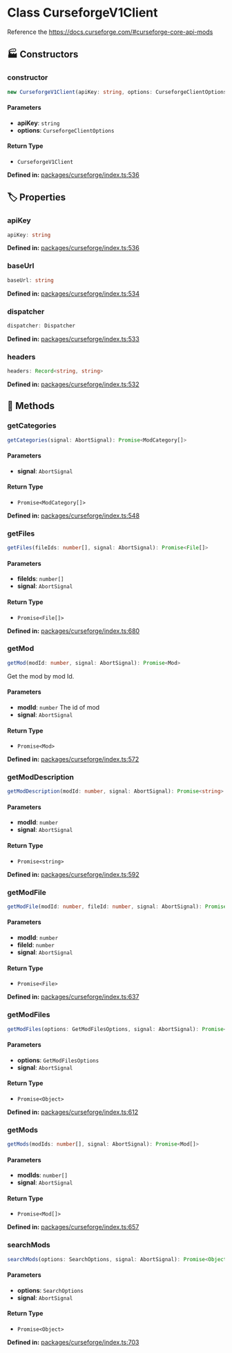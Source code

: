 # Class CurseforgeV1Client

Reference the https://docs.curseforge.com/#curseforge-core-api-mods
## 🏭 Constructors

### constructor

```ts
new CurseforgeV1Client(apiKey: string, options: CurseforgeClientOptions): CurseforgeV1Client
```
#### Parameters

- **apiKey**: `string`
- **options**: `CurseforgeClientOptions`
#### Return Type

- `CurseforgeV1Client`

<p style="font-size: 14px; color: var(--vp-c-text-2)">
<strong>Defined in:</strong> <a href="https://github.com/voxelum/minecraft-launcher-core-node/blob/master/packages/curseforge/index.ts#L536" target="_blank" rel="noreferrer">packages/curseforge/index.ts:536</a>
</p>


## 🏷️ Properties

### apiKey <Badge type="danger" text="private" />

```ts
apiKey: string
```
<p style="font-size: 14px; color: var(--vp-c-text-2)">
<strong>Defined in:</strong> <a href="https://github.com/voxelum/minecraft-launcher-core-node/blob/master/packages/curseforge/index.ts#L536" target="_blank" rel="noreferrer">packages/curseforge/index.ts:536</a>
</p>


### baseUrl <Badge type="danger" text="private" />

```ts
baseUrl: string
```
<p style="font-size: 14px; color: var(--vp-c-text-2)">
<strong>Defined in:</strong> <a href="https://github.com/voxelum/minecraft-launcher-core-node/blob/master/packages/curseforge/index.ts#L534" target="_blank" rel="noreferrer">packages/curseforge/index.ts:534</a>
</p>


### dispatcher <Badge type="danger" text="private" /> <Badge type="info" text="optional" />

```ts
dispatcher: Dispatcher
```
<p style="font-size: 14px; color: var(--vp-c-text-2)">
<strong>Defined in:</strong> <a href="https://github.com/voxelum/minecraft-launcher-core-node/blob/master/packages/curseforge/index.ts#L533" target="_blank" rel="noreferrer">packages/curseforge/index.ts:533</a>
</p>


### headers <Badge type="danger" text="private" />

```ts
headers: Record<string, string>
```
<p style="font-size: 14px; color: var(--vp-c-text-2)">
<strong>Defined in:</strong> <a href="https://github.com/voxelum/minecraft-launcher-core-node/blob/master/packages/curseforge/index.ts#L532" target="_blank" rel="noreferrer">packages/curseforge/index.ts:532</a>
</p>


## 🔧 Methods

### getCategories

```ts
getCategories(signal: AbortSignal): Promise<ModCategory[]>
```

#### Parameters

- **signal**: `AbortSignal`
#### Return Type

- `Promise<ModCategory[]>`

<p style="font-size: 14px; color: var(--vp-c-text-2)">
<strong>Defined in:</strong> <a href="https://github.com/voxelum/minecraft-launcher-core-node/blob/master/packages/curseforge/index.ts#L548" target="_blank" rel="noreferrer">packages/curseforge/index.ts:548</a>
</p>


### getFiles

```ts
getFiles(fileIds: number[], signal: AbortSignal): Promise<File[]>
```

#### Parameters

- **fileIds**: `number[]`
- **signal**: `AbortSignal`
#### Return Type

- `Promise<File[]>`

<p style="font-size: 14px; color: var(--vp-c-text-2)">
<strong>Defined in:</strong> <a href="https://github.com/voxelum/minecraft-launcher-core-node/blob/master/packages/curseforge/index.ts#L680" target="_blank" rel="noreferrer">packages/curseforge/index.ts:680</a>
</p>


### getMod

```ts
getMod(modId: number, signal: AbortSignal): Promise<Mod>
```
Get the mod by mod Id.
#### Parameters

- **modId**: `number`
The id of mod
- **signal**: `AbortSignal`
#### Return Type

- `Promise<Mod>`

<p style="font-size: 14px; color: var(--vp-c-text-2)">
<strong>Defined in:</strong> <a href="https://github.com/voxelum/minecraft-launcher-core-node/blob/master/packages/curseforge/index.ts#L572" target="_blank" rel="noreferrer">packages/curseforge/index.ts:572</a>
</p>


### getModDescription

```ts
getModDescription(modId: number, signal: AbortSignal): Promise<string>
```

#### Parameters

- **modId**: `number`
- **signal**: `AbortSignal`
#### Return Type

- `Promise<string>`

<p style="font-size: 14px; color: var(--vp-c-text-2)">
<strong>Defined in:</strong> <a href="https://github.com/voxelum/minecraft-launcher-core-node/blob/master/packages/curseforge/index.ts#L592" target="_blank" rel="noreferrer">packages/curseforge/index.ts:592</a>
</p>


### getModFile

```ts
getModFile(modId: number, fileId: number, signal: AbortSignal): Promise<File>
```

#### Parameters

- **modId**: `number`
- **fileId**: `number`
- **signal**: `AbortSignal`
#### Return Type

- `Promise<File>`

<p style="font-size: 14px; color: var(--vp-c-text-2)">
<strong>Defined in:</strong> <a href="https://github.com/voxelum/minecraft-launcher-core-node/blob/master/packages/curseforge/index.ts#L637" target="_blank" rel="noreferrer">packages/curseforge/index.ts:637</a>
</p>


### getModFiles

```ts
getModFiles(options: GetModFilesOptions, signal: AbortSignal): Promise<Object>
```

#### Parameters

- **options**: `GetModFilesOptions`
- **signal**: `AbortSignal`
#### Return Type

- `Promise<Object>`

<p style="font-size: 14px; color: var(--vp-c-text-2)">
<strong>Defined in:</strong> <a href="https://github.com/voxelum/minecraft-launcher-core-node/blob/master/packages/curseforge/index.ts#L612" target="_blank" rel="noreferrer">packages/curseforge/index.ts:612</a>
</p>


### getMods

```ts
getMods(modIds: number[], signal: AbortSignal): Promise<Mod[]>
```

#### Parameters

- **modIds**: `number[]`
- **signal**: `AbortSignal`
#### Return Type

- `Promise<Mod[]>`

<p style="font-size: 14px; color: var(--vp-c-text-2)">
<strong>Defined in:</strong> <a href="https://github.com/voxelum/minecraft-launcher-core-node/blob/master/packages/curseforge/index.ts#L657" target="_blank" rel="noreferrer">packages/curseforge/index.ts:657</a>
</p>


### searchMods

```ts
searchMods(options: SearchOptions, signal: AbortSignal): Promise<Object>
```

#### Parameters

- **options**: `SearchOptions`
- **signal**: `AbortSignal`
#### Return Type

- `Promise<Object>`

<p style="font-size: 14px; color: var(--vp-c-text-2)">
<strong>Defined in:</strong> <a href="https://github.com/voxelum/minecraft-launcher-core-node/blob/master/packages/curseforge/index.ts#L703" target="_blank" rel="noreferrer">packages/curseforge/index.ts:703</a>
</p>


